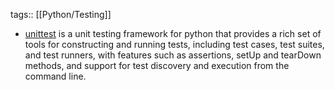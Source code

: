 tags:: [[Python/Testing]]

- [unittest](https://docs.python.org/3/library/unittest.html) is a unit testing framework for python that provides a rich set of tools for constructing and running tests, including test cases, test suites, and test runners, with features such as assertions, setUp and tearDown methods, and support for test discovery and execution from the command line.